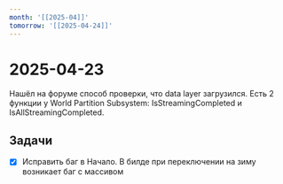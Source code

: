 ```yaml
---
month: '[[2025-04]]'
tomorrow: '[[2025-04-24]]'
---
```


# 2025-04-23

Нашёл на форуме способ проверки, что data layer загрузился. Есть 2 функции у World Partition Subsystem: IsStreamingCompleted и IsAllStreamingCompleted.

## Задачи

 - [x] Исправить баг в Начало. В билде при переключении на зиму возникает баг с массивом
